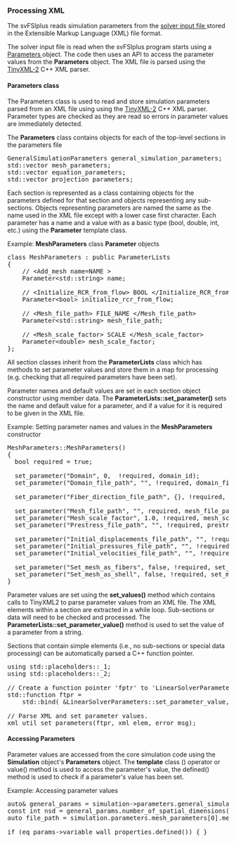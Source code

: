 <h3 id="developer_implementation_xml"> Processing XML</h3>
The svFSIplus reads simulation parameters from the <a href="#solver_input_file"> solver input file </a> 
stored in the Extensible Markup Language (XML) file format.

The solver input file is read when the svFSIplus program starts using a 
<a href="https://github.com/SimVascular/svFSIplus/blob/main/Code/Source/svFSI/Parameters.h"> Parameters </a> object.
The code then uses an API to access the parameter values from the <strong>Parameters</strong> object.
The XML file is parsed using the <a href="https://github.com/leethomason/tinyxml2"> TinyXML-2</a> C++ XML parser.

<!-- ---------------------------------------------------------- -->
<!-- -------------------- Parameters class -------------------- -->
<!-- ---------------------------------------------------------- -->

<h4 id="developer_implementation_xml_parameters_class"> Parameters class </h4>
The Parameters class is used to read and store simulation parameters parsed from an XML file using using 
the <a href="https://github.com/leethomason/tinyxml2"> TinyXML-2</a> C++ XML parser. Parameter types are checked 
as they are read so errors in parameter values are immediately detected.

The <strong>Parameters</strong>  class contains objects for each of the top-level sections in the parameters file
<pre>
GeneralSimulationParameters general_simulation_parameters;
std::vector<MeshParameters*> mesh_parameters;
std::vector<EquationParameters*> equation_parameters;
std::vector<ProjectionParameters*> projection_parameters;
</pre>
Each section is represented as a class containing objects for the parameters defined for that section and objects representing any sub-sections. Objects representing parameters are named the same as the name used in the XML file except with a lower case first character. Each parameter has a name and a value with as a basic type (bool, double, int, etc.) using the <strong>Parameter</strong> template class.

Example: <strong>MeshParameters</strong> class <strong>Parameter</strong> objects

<pre>
class MeshParameters : public ParameterLists
{
    // &lt;Add_mesh name=NAME >
    Parameter&lt;std::string> name;                       
 
    // &lt;Initialize_RCR_from_flow> BOOL &lt;/Initialize_RCR_from_flow>
    Parameter&lt;bool> initialize_rcr_from_flow;          
 
    // &lt;Mesh_file_path> FILE_NAME &lt;/Mesh_file_path>
    Parameter&lt;std::string> mesh_file_path;             
    
    // &lt;Mesh_scale_factor> SCALE &lt;/Mesh_scale_factor>
    Parameter&lt;double> mesh_scale_factor;               
};
</pre>


All section classes inherit from the <strong>ParameterLists</strong> class which has methods to set parameter values and store them in a map for processing (e.g. checking that all required parameters have been set).

Parameter names and default values are set in each section object constructor using member data. The <strong>ParameterLists::set_parameter()</strong> sets the name and default value for a parameter, and if a value for it is required to be given in the XML file.


Example: Setting parameter names and values in the <strong>MeshParameters</strong> constructor
<pre>
MeshParameters::MeshParameters()
{
  bool required = true;
 
  set_parameter("Domain", 0,  !required, domain_id);
  set_parameter("Domain_file_path", "", !required, domain_file_path);
 
  set_parameter("Fiber_direction_file_path", {}, !required, fiber_direction_file_paths);
 
  set_parameter("Mesh_file_path", "", required, mesh_file_path);
  set_parameter("Mesh_scale_factor", 1.0, !required, mesh_scale_factor);
  set_parameter("Prestress_file_path", "", !required, prestress_file_path);
 
  set_parameter("Initial_displacements_file_path", "", !required, initial_displacements_file_path);
  set_parameter("Initial_pressures_file_path", "", !required, initial_pressures_file_path);
  set_parameter("Initial_velocities_file_path", "", !required, initial_velocities_file_path);
 
  set_parameter("Set_mesh_as_fibers", false, !required, set_mesh_as_fibers);
  set_parameter("Set_mesh_as_shell", false, !required, set_mesh_as_shell);
}
</pre>

Parameter values are set using the <strong>set_values()</strong> method which contains calls to TinyXML2 to parse parameter values from an XML file. The XML elements within a section are extracted in a while loop. Sub-sections or data will need to be checked and processed. The <strong>ParameterLists::set_parameter_value()</strong> method is used to set the value of a parameter from a string.

Sections that contain simple elements (i.e., no sub-sections or special data processing) can be automatically parsed
a C++ function pointer.
<pre>
using std::placeholders::_1;
using std::placeholders::_2;
 
// Create a function pointer 'fptr' to 'LinearSolverParameters::set_parameter_value'.
std::function<void(const std::string&, const std::string&)> ftpr =
    std::bind( &LinearSolverParameters::set_parameter_value, *this, _1, _2);
 
// Parse XML and set parameter values.
xml_util_set_parameters(ftpr, xml_elem, error_msg);
</pre>


<!-- ---------------------------------------------------------- -->
<!-- -------------------- Accessing Parameters ---------------- -->
<!-- ---------------------------------------------------------- -->

<h4 id="developer_implementation_xml_accessing_parameters"> Accessing Parameters</h4>
Parameter values are accessed from the core simulation code using the <strong>Simulation</strong> object's 
<strong>Parameters</strong>  object. The <strong>template</strong> class () operator or value() method is used to 
access the parameter's value, the defined() method is used to check if a parameter's value has been set.

Example: Accessing parameter values
<pre>
auto& general_params = simulation->parameters.general_simulation_parameters
const int nsd = general_params.number_of_spatial_dimensions();
auto file_path = simulation.parameters.mesh_parameters[0].mesh_file_path();
 
if (eq_params->variable_wall_properties.defined()) { }
</pre>





